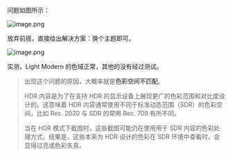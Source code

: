 ---
---
问题如图所示：

![image.png](https://oss.puppetdev.top/image/note/55cd72a51c116edd02bc2c3b06e14f72.png)

<!--more-->

放弃前摇，直接给出解决方案：换个主题即可。

![image.png](https://oss.puppetdev.top/image/note/2690eb88b4db166d6321ff9553e613cf.png)

实测，Light Modern 的色域正常，其他的没有经过测试。

> 出现这个问题的原因，大概率就是**色彩空间不匹配**。
>
> HDR 内容是为了在支持 HDR 的显示设备上展现更广的色彩范围和对比度设计的。这意味着 HDR 内容通常使用不同于标准动态范围（SDR）的色彩空间，比如 Rec. 2020 与 SDR 的常用 Rec. 709 有所不同。
>
> 当在 HDR 模式下截图时，这些截图可能仍在使用用于 SDR 内容的色彩处理方式。结果是，这些本来为 HDR 设计的色彩在 SDR 环境中查看时，会显得过亮或色彩失真。

